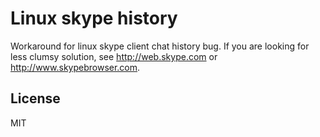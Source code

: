 # Linux skype history

Workaround for linux skype client chat history bug. 
If you are looking for less clumsy solution, see http://web.skype.com or http://www.skypebrowser.com.

## License

MIT
